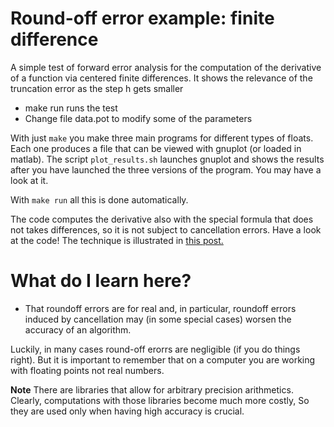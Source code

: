 # Round-off error example: finite difference #

A simple test of forward error analysis for the computation of the
derivative of a function via centered finite differences.  It shows
the relevance of the truncation error as the step h gets smaller

* make run runs the test
* Change file data.pot to modify some of the parameters

With just `make` you make three main programs for different types of
floats. Each one produces a file that can be viewed with gnuplot (or
loaded in matlab). The script `plot_results.sh` launches gnuplot and
shows the results after you have launched the three versions of the
program. You may have a look at it.

With `make run` all this is done automatically.

The code computes the derivative also with the special
formula that does not takes differences, so it is not subject to
cancellation errors. Have a look at the code! The technique is illustrated in 
[this post.](https://sinews.siam.org/Details-Page/differentiation-without-a-difference)


# What do I learn here? #

- That roundoff errors are for real and, in particular, roundoff errors induced by cancellation may (in some special cases)
worsen the accuracy of an algorithm.

Luckily, in many cases round-off erorrs are negligible 
(if you do things right). But it is important to remember that on a computer
you are working with floating points not real numbers.

**Note** There are libraries that allow for arbitrary precision 
arithmetics. Clearly, computations with those libraries become much more costly,
So they are used only when having high accuracy is crucial.

